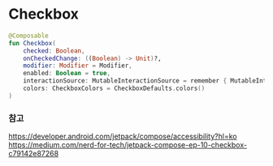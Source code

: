 # Checkbox
``` kotlin 
@Composable
fun Checkbox(
    checked: Boolean,
    onCheckedChange: ((Boolean) -> Unit)?,
    modifier: Modifier = Modifier,
    enabled: Boolean = true,
    interactionSource: MutableInteractionSource = remember { MutableInteractionSource() },
    colors: CheckboxColors = CheckboxDefaults.colors()
)
```

### 참고
https://developer.android.com/jetpack/compose/accessibility?hl=ko    
https://medium.com/nerd-for-tech/jetpack-compose-ep-10-checkbox-c79142e87268      
 


